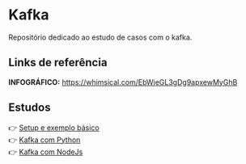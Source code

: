 # Kafka

Repositório dedicado ao estudo de casos com o kafka.

## Links de referência

**INFOGRÁFICO:** https://whimsical.com/EbWjeGL3gDg9apxewMyGhB

## Estudos

👉 [Setup e exemplo básico](./kafka-cluster/README.md)<br />
👉 [Kafka com Python](./kafka-python/README.md)<br />
👉 [Kafka com NodeJs](./kafka-nodejs)
